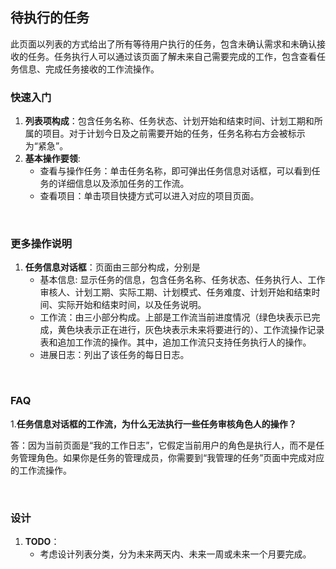 ## 待执行的任务
此页面以列表的方式给出了所有等待用户执行的任务，包含未确认需求和未确认接收的任务。任务执行人可以通过该页面了解未来自己需要完成的工作，包含查看任务信息、完成任务接收的工作流操作。

### 快速入门
1. **列表项构成**：包含任务名称、任务状态、计划开始和结束时间、计划工期和所属的项目。对于计划今日及之前需要开始的任务，任务名称右方会被标示为“紧急”。
2. **基本操作要领**: 
	* 查看与操作任务：单击任务名称，即可弹出任务信息对话框，可以看到任务的详细信息以及添加任务的工作流。
	* 查看项目：单击项目快捷方式可以进入对应的项目页面。

<br/>

### 更多操作说明
1. **任务信息对话框**：页面由三部分构成，分别是
	* 基本信息: 显示任务的信息，包含任务名称、任务状态、任务执行人、工作审核人、计划工期、实际工期、计划模式、任务难度、计划开始和结束时间、实际开始和结束时间，以及任务说明。
	* 工作流：由三小部分构成。上部是工作流当前进度情况（绿色块表示已完成，黄色块表示正在进行，灰色块表示未来将要进行的）、工作流操作记录表和追加工作流的操作。其中，追加工作流只支持任务执行人的操作。
	* 进展日志：列出了该任务的每日日志。

<br/>

### FAQ
1.**任务信息对话框的工作流，为什么无法执行一些任务审核角色人的操作？**

答：因为当前页面是“我的工作日志”，它假定当前用户的角色是执行人，而不是任务管理角色。如果你是任务的管理成员，你需要到“我管理的任务”页面中完成对应的工作流操作。

<br/>

### 设计
1. **TODO**：
	* 考虑设计列表分类，分为未来两天内、未来一周或未来一个月要完成。


